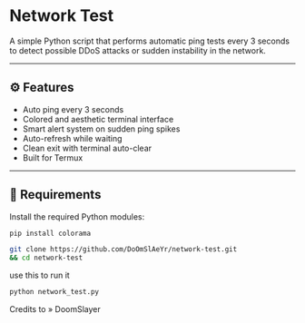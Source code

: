 # Network Test

A simple Python script that performs automatic ping tests every 3 seconds to detect possible DDoS attacks or sudden instability in the network.

---

## ⚙️ Features

- Auto ping every 3 seconds
- Colored and aesthetic terminal interface
- Smart alert system on sudden ping spikes
- Auto-refresh while waiting
- Clean exit with terminal auto-clear
- Built for Termux

---

## 🧪 Requirements

Install the required Python modules:

```bash
pip install colorama
```
```bash
git clone https://github.com/DoOmSlAeYr/network-test.git
&& cd network-test
```
use this to run it 
```bash
python network_test.py
```
Credits to » DoomSlayer


